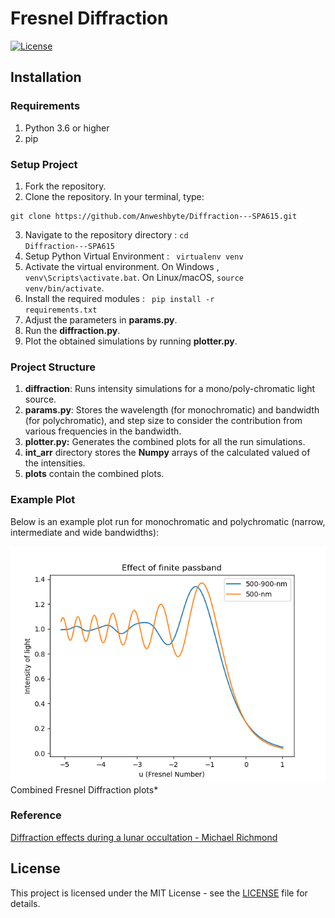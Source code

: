 # Fresnel Diffraction

[![License](https://img.shields.io/badge/License-MIT-blue.svg)](https://opensource.org/licenses/MIT)

## Installation
### Requirements
1. Python 3.6 or higher
2. pip

### Setup Project
1. Fork the repository.
2. Clone the repository. In your terminal, type:
  <pre><code>git clone https://github.com/Anweshbyte/Diffraction---SPA615.git</code></pre>
3. Navigate to the repository directory : <code>cd Diffraction---SPA615</code>
4. Setup Python Virtual Environment : <code> virtualenv venv </code>
5. Activate the virtual environment. On Windows , <code>venv\Scripts\activate.bat</code>. On Linux/macOS, <code>source venv/bin/activate</code>.
5. Install the required modules : <code> pip install -r requirements.txt</code>
6. Adjust the parameters in **params.py**.
6. Run the **diffraction.py**.
7. Plot the obtained simulations by running **plotter.py**.

### Project Structure
1. **diffraction**: Runs intensity simulations for a mono/poly-chromatic light source.
2. **params.py**: Stores the wavelength (for monochromatic) and bandwidth (for polychromatic), and step size to consider the contribution from various frequencies in the bandwidth.
3. **plotter.py:** Generates the combined plots for all the run simulations.
4. **int_arr** directory stores the **Numpy** arrays of the calculated valued of the intensities.
5. **plots** contain the combined plots.

### Example Plot

Below is an example plot run for monochromatic and polychromatic (narrow, intermediate and wide bandwidths):

![Example Plot](plots/plots.png)
Combined Fresnel Diffraction plots*

### Reference
[Diffraction effects during a lunar occultation - Michael Richmond](http://spiff.rit.edu/richmond/occult/bessel/bessel.html#:~:text=The%20term%20%22Fresnel%20diffraction%22%20is,and%20onto%20a%20distant%20screen.)

## License

This project is licensed under the MIT License - see the [LICENSE](LICENSE) file for details.
